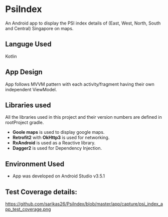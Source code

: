 # PsiIndex
An Android app to display the PSI index details of (East, West, North, South and
Central) Singapore on maps.

## Languge Used
Kotlin

## App Design
App follows MVVM pattern with each activity/fragment having their own independent ViewModel.

## Libraries used
All the libraries used in this project and their version numbers are defined in rootProject gradle.
- **Goole maps** is used to display google maps.
- **Retrofit2** with **OkHttp3** is used for networking.
- **RxAndroid** is used as a Reactive library.
- **Dagger2** is used for Dependency Injection.

## Environment Used
- App was developed on Android Studio v3.5.1

## Test Coverage details:
<a>https://github.com/sarikas26/PsiIndex/blob/master/app/capture/psi_index_app_test_coverage.png</a>

